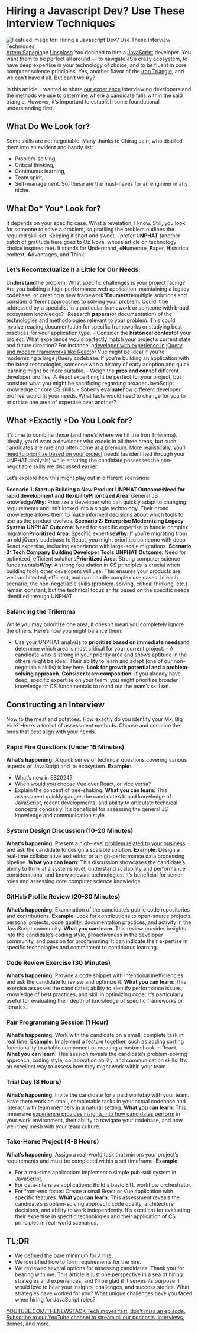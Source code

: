 # Hiring a Javascript Dev? Use These Interview Techniques
![Featued image for: Hiring a Javascript Dev? Use These Interview Techniques](https://cdn.thenewstack.io/media/2024/10/9d39ca15-artem-sapegin-b18trxc8upq-unsplash-1024x683.jpg)
[Artem Sapegin](https://unsplash.com/@sapegin?utm_content=creditCopyText&utm_medium=referral&utm_source=unsplash)on
[Unsplash](https://unsplash.com/photos/turned-on-macbook-air-displaying-coding-application-b18TRXc8UPQ?utm_content=creditCopyText&utm_medium=referral&utm_source=unsplash)
You decided to hire a [JavaScript](https://thenewstack.io/whats-new-for-javascript-developers-in-ecmascript-2024/) developer. You want them to be perfect all around — to navigate JS’s crazy ecosystem, to have deep expertise in your technology of choice, and to be fluent in core computer science principles. Yes, another flavor of the [Iron Triangle](https://thenewstack.io/break-the-kubernetes-iron-triangle-by-optimizing-your-apps/), and we can’t have it all. But can’t we try?

In this article, I wanted to share [our experience](https://www.freshcodeit.com/blog/building-a-javascript-team-freshcodes-experience) interviewing developers and the methods we use to determine where a candidate falls within the said triangle. However, it’s important to establish some foundational understanding first.

## What Do We Look for?
Some skills are not negotiable. Many thanks to Chirag Jain, who distilled them into an evident and handy list:

- Problem-solving,
- Critical thinking,
- Continuous learning,
- Team spirit,
- Self-management.
So, these are the must-haves for an engineer in any niche.

## What Do* You* Look for?
It depends on your specific case. What a revelation, I know. Still, you look for someone to solve a problem, so profiling the problem outlines the required skill set. Keeping it short and sweet, I prefer **UNPHAT** (another batch of gratitude here goes to Oz Nova, whose article on technology choice inspired me). It stands for **U**nderstand, e**N**umerate, **P**aper, **H**istorical context, **A**dvantages, and **T**hink!

### Let’s Recontextualize It a Little for Our Needs:
**Understand**the problem: What specific challenges is your project facing? Are you building a high-performance web application, maintaining a legacy codebase, or creating a new framework?**Enumerate**multiple solutions and consider different approaches to solving your problem. Could it be addressed by a specialist in a particular framework or someone with broad ecosystem knowledge?- Research
**papers**(or documentation) of the technologies and methodologies relevant to your problem. This could involve reading documentation for specific frameworks or studying best practices for your application type. - Consider the
**historical context**of your project. What experience would perfectly match your project’s current state and future direction? For instance, a[developer with experience in jQuery and modern frameworks like React](https://thenewstack.io/framework-lets-react-developers-create-video-with-code/)or Vue might be ideal if you’re modernizing a large jQuery codebase. If you’re building an application with the latest technologies, someone with a history of early adoption and quick learning might be more suitable. - Weigh the
**pros and cons**of different developer profiles. A React expert might be perfect for your project, but consider what you might be sacrificing regarding broader JavaScript knowledge or core CS skills. - Soberly
**evaluate**how different developer profiles would fit your needs. What facts would need to change for you to prioritize one area of expertise over another?
## What *Exactly *Do You Look for?
It’s time to combine those (and here’s where we hit the Iron Trilemma). Ideally, you’d want a developer who excels in all three areas, but such candidates are rare and often come at a premium. More realistically, you’ll [need to prioritize based on your project](https://thenewstack.io/does-your-open-source-project-need-foundation-oversight/) needs (as identified through your UNPHAT analysis) while ensuring the candidate possesses the non-negotiable skills we discussed earlier.

Let’s explore how this might play out in different scenarios:

**Scenario 1: Startup Building a New Product**
**UNPHAT Outcome:**Need for rapid development and flexibility**Prioritized Area**: General JS knowledge**Why**: Prioritize a developer who can quickly adapt to changing requirements and isn’t locked into a single technology. Their broad knowledge allows them to make informed decisions about which tools to use as the product evolves.
**Scenario 2: Enterprise Modernizing Legacy System**
**UNPHAT Outcome**: Need for specific expertise to handle complex migration**Prioritized Area**: Specific expertise**Why**: If you’re migrating from an old jQuery codebase to React, you might prioritize someone with deep React expertise, including experience with large-scale migrations.
**Scenario 3: Tech Company Building Developer Tools**
**UNPHAT Outcome**: Need for optimized, efficient solutions**Prioritized Area**: Strong computer science fundamentals**Why**: A strong foundation in CS principles is crucial when building tools other developers will use. This ensures your products are well-architected, efficient, and can handle complex use cases.
In each scenario, the non-negotiable skills (problem-solving, critical thinking, etc.) remain constant, but the technical focus shifts based on the specific needs identified through UNPHAT.

### Balancing the Trilemma
While you may prioritize one area, it doesn’t mean you completely ignore the others. Here’s how you might balance them:

- Use your UNPHAT analysis to
**prioritize based on immediate needs**and determine which area is most critical for your current project. - A candidate who is strong in your priority area and shows aptitude in the others might be ideal. Their ability to learn and adapt (one of our non-negotiable skills) is key here.
**Look for growth potential and a problem-solving approach.** **Consider team composition**. If you already have deep, specific expertise on your team, you might prioritize broader knowledge or CS fundamentals to round out the team’s skill set.
## Constructing an Interview
Now to the meat and potatoes. How exactly do you identify your Mx. Big Hire? Here’s a toolkit of assessment methods. Choose and combine the ones that best align with your needs.

### Rapid Fire Questions (Under 15 Minutes)
**What’s happening**: A quick series of technical questions covering various aspects of JavaScript and its ecosystem.
**Example**:
- What’s new in ES2024?
- When would you choose Vue over React, or vice versa?
- Explain the concept of tree-shaking.
**What you can learn**: This assessment quickly gauges the candidate’s broad knowledge of JavaScript, recent developments, and ability to articulate technical concepts concisely. It’s beneficial for assessing the general JS knowledge and communication style.
### System Design Discussion (10-20 Minutes)
**What’s happening**: Present a high-level [problem related to your business](https://thenewstack.io/what-business-problems-does-webassembly-solve/) and ask the candidate to design a scalable solution.
**Example**: Design a real-time collaborative text editor or a high-performance data processing pipeline.
**What you can learn**: This discussion showcases the candidate’s ability to think at a systems level, understand scalability and performance considerations, and know relevant technologies. It’s beneficial for senior roles and assessing core computer science knowledge.
### GitHub Profile Review (20-30 Minutes)
**What’s happening**: Examination of the candidate’s public code repositories and contributions.
**Example**: Look for contributions to open-source projects, personal projects, code quality, documentation practices, and activity in the JavaScript community.
**What you can learn**: This review provides insights into the candidate’s coding style, proactiveness in the developer community, and passion for programming. It can indicate their expertise in specific technologies and commitment to continuous learning.
### Code Review Exercise (30 Minutes)
**What’s happening**: Provide a code snippet with intentional inefficiencies and ask the candidate to review and optimize it.
**What you can learn**: This exercise assesses the candidate’s ability to identify performance issues, knowledge of best practices, and skill in optimizing code. It’s particularly useful for evaluating their depth of knowledge of specific frameworks or libraries.
### Pair Programming Session (1 Hour)
**What’s happening**: Work with the candidate on a small, complete task in real time.
**Example**: Implement a feature together, such as adding sorting functionality to a table component or creating a custom hook in React.
**What you can learn**: This session reveals the candidate’s problem-solving approach, coding style, collaboration ability, and communication skills. It’s an excellent way to assess how they might work within your team.
### Trial Day (8 Hours)
**What’s happening**: Invite the candidate for a paid workday with your team. Have them work on small, completable tasks in your actual codebase and interact with team members in a natural setting.
**What you can learn**: This immersive [experience provides insights into how candidates perform](https://thenewstack.io/the-genai-data-developer-experience-performance-optimization/) in your work environment, their ability to navigate your codebase, and how well they mesh with your team culture.
### Take-Home Project (4-8 Hours)
**What’s happening**: Assign a real-world task that mirrors your project’s requirements and must be completed within a set timeframe.
**Example**:
- For a real-time application: Implement a simple pub-sub system in JavaScript.
- For data-intensive applications: Build a basic ETL workflow orchestrator.
- For front-end focus: Create a small React or Vue application with specific features.
**What you can learn**: This assessment reveals the candidate’s problem-solving approach, code quality, architecture decisions, and ability to work independently. It’s excellent for evaluating their expertise in specific technologies and their application of CS principles in real-world scenarios.
## TL;DR
- We defined the bare minimum for a hire.
- We identified how to form requirements for the hire.
- We reviewed several options for assessing candidates.
Thank you for bearing with me. This article is just one perspective in a sea of hiring strategies and experiences, and I’ll be glad if it serves its purpose. I would love to hear your insights, challenges, and success stories. What strategies have worked for you? What unique challenges have you faced when hiring for JavaScript roles?

[
YOUTUBE.COM/THENEWSTACK
Tech moves fast, don't miss an episode. Subscribe to our YouTube
channel to stream all our podcasts, interviews, demos, and more.
](https://youtube.com/thenewstack?sub_confirmation=1)